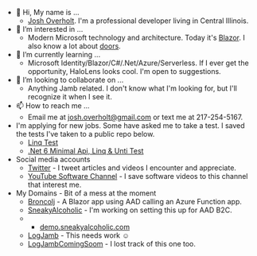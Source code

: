 - 👋 Hi, My name is ...
  - [Josh Overholt](https://www.linkedin.com/in/josh-overholt-software/).  I'm a professional developer living in Central Illinois.
- 👀 I’m interested in ...
  - Modern Microsoft technology and architecture.  Today it's [Blazor](https://dotnet.microsoft.com/en-us/apps/aspnet/web-apps/blazor).  I also know a lot about [doors](https://youtu.be/CZbk1BZZIag).
- 🌱 I’m currently learning ...
  - Microsoft Identity/Blazor/C#/.Net/Azure/Serverless.  If I ever get the opportunity, HaloLens looks cool.  I'm open to suggestions.
- 💞️ I’m looking to collaborate on ...  
  - Anything Jamb related.  I don't know what I'm looking for, but I'll recognize it when I see it.
- 📫 How to reach me ... 
  - Email me at josh.overholt@gmail.com or text me at 217-254-5167.
-  I'm applying for new jobs.  Some have asked me to take a test.  I saved the tests I've taken to a public repo below.
   - [Linq Test](https://github.com/LogJamb-Josh/CodingChallenge.Wpf.KForce.DeliveryHealth)
   - [.Net 6 Minimal Api, Linq & Unti Test](https://github.com/LogJamb-Josh/CodingChallenge.WebApi.Apex.JackHenry)
-  Social media accounts
   -  [Twitter](https://twitter.com/JoshDotOverholt) - I tweet articles and videos I encounter and appreciate.
   -  [YouTube Software Channel](https://www.youtube.com/playlist?list=PL-QFoptVTw3jOn4MQChi56T2p8nbL9XEv) - I save software videos to this channel that interest me.
-  My Domains - Bit of a mess at the moment
   - [Broncolj](https://www.broncolj.com/) - A Blazor app using AAD calling an Azure Function app.   
   - [SneakyAlcoholic](https://www.sneakyalcoholic.com/) - I'm working on setting this up for AAD B2C.
   - - [demo.sneakyalcoholic.com](demo.sneakyalcoholic.com)
   - [LogJamb](https://www.logjamb.com/) - This needs work  **:relaxed:**
   - [LogJambComingSoom](http://logjambcomingsoon.com/) - I lost track of this one too.



<!---
LogJamb-Josh/LogJamb-Josh is a ✨ special ✨ repository because its `README.md` (this file) appears on your GitHub profile.
You can click the Preview link to take a look at your changes.
--->
